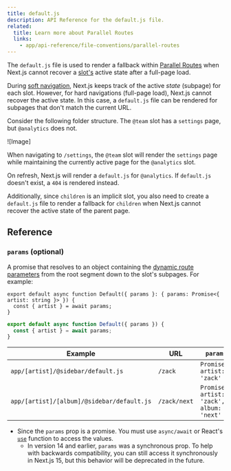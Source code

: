 ```yaml
---
title: default.js
description: API Reference for the default.js file.
related:
  title: Learn more about Parallel Routes
  links:
    - app/api-reference/file-conventions/parallel-routes
---
```


The `default.js` file is used to render a fallback within [Parallel Routes](/docs/app/api-reference/file-conventions/parallel-routes) when Next.js cannot recover a [slot's](/docs/app/api-reference/file-conventions/parallel-routes#slots) active state after a full-page load.

During [soft navigation](/docs/app/getting-started/linking-and-navigating#client-side-transitions), Next.js keeps track of the active _state_ (subpage) for each slot. However, for hard navigations (full-page load), Next.js cannot recover the active state. In this case, a `default.js` file can be rendered for subpages that don't match the current URL.

Consider the following folder structure. The `@team` slot has a `settings` page, but `@analytics` does not.

![Image]

When navigating to `/settings`, the `@team` slot will render the `settings` page while maintaining the currently active page for the `@analytics` slot.

On refresh, Next.js will render a `default.js` for `@analytics`. If `default.js` doesn't exist, a `404` is rendered instead.

Additionally, since `children` is an implicit slot, you also need to create a `default.js` file to render a fallback for `children` when Next.js cannot recover the active state of the parent page.

## Reference

### `params` (optional)

A promise that resolves to an object containing the [dynamic route parameters](/docs/app/api-reference/file-conventions/dynamic-routes) from the root segment down to the slot's subpages. For example:

```tsx filename="app/[artist]/@sidebar/default.js" switcher
export default async function Default({ params }: { params: Promise<{ artist: string }> }) {
  const { artist } = await params;
}
```

```jsx filename="app/[artist]/@sidebar/default.js" switcher
export default async function Default({ params }) {
  const { artist } = await params;
}
```

| Example                                    | URL          | `params`                                     |
| ------------------------------------------ | ------------ | -------------------------------------------- |
| `app/[artist]/@sidebar/default.js`         | `/zack`      | `Promise<{ artist: 'zack' }>`                |
| `app/[artist]/[album]/@sidebar/default.js` | `/zack/next` | `Promise<{ artist: 'zack', album: 'next' }>` |

- Since the `params` prop is a promise. You must use `async/await` or React's [`use`](https://react.dev/reference/react/use) function to access the values.
  - In version 14 and earlier, `params` was a synchronous prop. To help with backwards compatibility, you can still access it synchronously in Next.js 15, but this behavior will be deprecated in the future.
